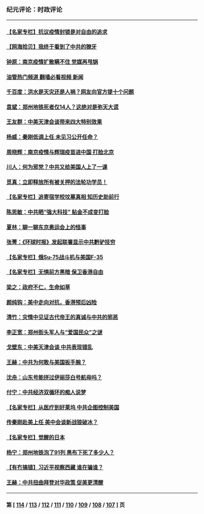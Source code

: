 ### 纪元评论：时政评论
---
#### [【名家专栏】抗议疫情封锁是对自由的追求](../../pages/nsc1025/n13124805.md?07300330) 
#### [【网海拾贝】我终于看到了中共的獠牙](../../pages/nsc1025/n13124015.md?07300330) 
#### [钟原：南京疫情扩散瞒不住 党媒再甩锅](../../pages/nsc1025/n13125141.md?07300330) 
#### [油管热门频道 翻墙必看视频 新闻](ok?07300330)
#### [千百度：洪水是天灾还是人祸？网友向官方提十个问题](../../pages/nsc1025/n13123943.md?07300330) 
#### [袁斌：郑州地铁死者仅14人？这绝对是弥天大谎](../../pages/nsc1025/n13123890.md?07300330) 
#### [王友群：中美天津会谈带来四大特别效果](../../pages/nsc1025/n13122442.md?07300330) 
#### [杨威：秦刚低调上任 未见习公开任命？](../../pages/nsc1025/n13122916.md?07300330) 
#### [周晓辉：南京疫情与辉瑞疫苗进中国 打脸北京](../../pages/nsc1025/n13122746.md?07300330) 
#### [川人：何为邪党？中共又给美国人上了一课](../../pages/nsc1025/n13122975.md?07300330) 
#### [觅真：立即释放所有被关押的法轮功学员！](../../pages/nsc1025/n13123048.md?07300330) 
#### [【名家专栏】追寄宿学校坟墓真相 知历史助前行](../../pages/nsc1025/n13120373.md?07300330) 
#### [陈思敏：中共晒“强大科技” 贴金不成变打脸](../../pages/nsc1025/n13122831.md?07300330) 
#### [夏林：聊一聊东京奥运会上的怪事](../../pages/nsc1025/n13122718.md?07300330) 
#### [张菁：《环球时报》发起联署显示中共黔驴技穷](../../pages/nsc1025/n13122663.md?07300330) 
#### [【名家专栏】俄Su-75战斗机与美国F-35](../../pages/nsc1025/n13121816.md?07300330) 
#### [【名家专栏】无惧前方黑暗 保卫香港自由](../../pages/nsc1025/n13121836.md?07300330) 
#### [梁之：政府不仁，生命如草](../../pages/nsc1025/n13121384.md?07300330) 
#### [颜纯钩：美中走向对抗，香港预后凶险](../../pages/nsc1025/n13121137.md?07300330) 
#### [清竹：灾情中见证古代帝王的真诚与中共的邪恶](../../pages/nsc1025/n13121031.md?07300330) 
#### [李正宽：郑州街头军人与“爱国民众”之谜](../../pages/nsc1025/n13120951.md?07300330) 
#### [戈壁东：中美天津会谈 中共表现错乱](../../pages/nsc1025/n13120630.md?07300330) 
#### [王赫：中共为何敢与美国扳手腕？](../../pages/nsc1025/n13119877.md?07300330) 
#### [沈舟：山东号能拼过伊丽莎白号航母吗？](../../pages/nsc1025/n13120238.md?07300330) 
#### [付宁：中共经济双循环的痴人说梦](../../pages/nsc1025/n13119973.md?07300330) 
#### [【名家专栏】从医疗到好莱坞 中共企图控制美国](../../pages/nsc1025/n13118965.md?07300330) 
#### [传秦刚赴美上任 美中会谈新战狼破冰？](../../pages/nsc1025/n13119799.md?07300330) 
#### [【名家专栏】觉醒的日本](../../pages/nsc1025/n13118995.md?07300330) 
#### [杨宁：郑州地铁泡了91列 黑布下死了多少人？](../../pages/nsc1025/n13117226.md?07300330) 
#### [【有冇搞错】习近平视察西藏 谁在骗谁？](../../pages/nsc1025/n13117035.md?07300330) 
#### [王赫：中共扭曲拜登对华政策 促美更清醒](../../pages/nsc1025/n13117331.md?07300330) 

---
#### 第 [ [114](./114.md?07300330) / [113](./113.md?07300330) / [112](./112.md?07300330) / [111](./111.md?07300330) / [110](./110.md?07300330) / [109](./109.md?07300330) / [108](./108.md?07300330) / [107](./107.md?07300330) ] 页
